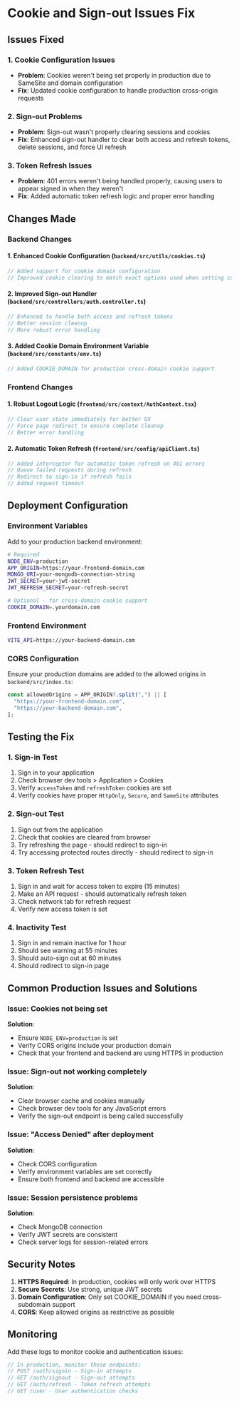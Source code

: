 # Cookie and Sign-out Issues Fix

## Issues Fixed

### 1. Cookie Configuration Issues

- **Problem**: Cookies weren't being set properly in production due to SameSite and domain configuration
- **Fix**: Updated cookie configuration to handle production cross-origin requests

### 2. Sign-out Problems

- **Problem**: Sign-out wasn't properly clearing sessions and cookies
- **Fix**: Enhanced sign-out handler to clear both access and refresh tokens, delete sessions, and force UI refresh

### 3. Token Refresh Issues

- **Problem**: 401 errors weren't being handled properly, causing users to appear signed in when they weren't
- **Fix**: Added automatic token refresh logic and proper error handling

## Changes Made

### Backend Changes

#### 1. Enhanced Cookie Configuration (`backend/src/utils/cookies.ts`)

```typescript
// Added support for cookie domain configuration
// Improved cookie clearing to match exact options used when setting cookies
```

#### 2. Improved Sign-out Handler (`backend/src/controllers/auth.controller.ts`)

```typescript
// Enhanced to handle both access and refresh tokens
// Better session cleanup
// More robust error handling
```

#### 3. Added Cookie Domain Environment Variable (`backend/src/constants/env.ts`)

```typescript
// Added COOKIE_DOMAIN for production cross-domain cookie support
```

### Frontend Changes

#### 1. Robust Logout Logic (`frontend/src/context/AuthContext.tsx`)

```typescript
// Clear user state immediately for better UX
// Force page redirect to ensure complete cleanup
// Better error handling
```

#### 2. Automatic Token Refresh (`frontend/src/config/apiClient.ts`)

```typescript
// Added interceptor for automatic token refresh on 401 errors
// Queue failed requests during refresh
// Redirect to sign-in if refresh fails
// Added request timeout
```

## Deployment Configuration

### Environment Variables

Add to your production backend environment:

```bash
# Required
NODE_ENV=production
APP_ORIGIN=https://your-frontend-domain.com
MONGO_URI=your-mongodb-connection-string
JWT_SECRET=your-jwt-secret
JWT_REFRESH_SECRET=your-refresh-secret

# Optional - for cross-domain cookie support
COOKIE_DOMAIN=.yourdomain.com
```

### Frontend Environment

```bash
VITE_API=https://your-backend-domain.com
```

### CORS Configuration

Ensure your production domains are added to the allowed origins in `backend/src/index.ts`:

```typescript
const allowedOrigins = APP_ORIGIN?.split(",") || [
  "https://your-frontend-domain.com",
  "https://your-backend-domain.com",
];
```

## Testing the Fix

### 1. Sign-in Test

1. Sign in to your application
2. Check browser dev tools > Application > Cookies
3. Verify `accessToken` and `refreshToken` cookies are set
4. Verify cookies have proper `HttpOnly`, `Secure`, and `SameSite` attributes

### 2. Sign-out Test

1. Sign out from the application
2. Check that cookies are cleared from browser
3. Try refreshing the page - should redirect to sign-in
4. Try accessing protected routes directly - should redirect to sign-in

### 3. Token Refresh Test

1. Sign in and wait for access token to expire (15 minutes)
2. Make an API request - should automatically refresh token
3. Check network tab for refresh request
4. Verify new access token is set

### 4. Inactivity Test

1. Sign in and remain inactive for 1 hour
2. Should see warning at 55 minutes
3. Should auto-sign out at 60 minutes
4. Should redirect to sign-in page

## Common Production Issues and Solutions

### Issue: Cookies not being set

**Solution**:

- Ensure `NODE_ENV=production` is set
- Verify CORS origins include your production domain
- Check that your frontend and backend are using HTTPS in production

### Issue: Sign-out not working completely

**Solution**:

- Clear browser cache and cookies manually
- Check browser dev tools for any JavaScript errors
- Verify the sign-out endpoint is being called successfully

### Issue: "Access Denied" after deployment

**Solution**:

- Check CORS configuration
- Verify environment variables are set correctly
- Ensure both frontend and backend are accessible

### Issue: Session persistence problems

**Solution**:

- Check MongoDB connection
- Verify JWT secrets are consistent
- Check server logs for session-related errors

## Security Notes

1. **HTTPS Required**: In production, cookies will only work over HTTPS
2. **Secure Secrets**: Use strong, unique JWT secrets
3. **Domain Configuration**: Only set COOKIE_DOMAIN if you need cross-subdomain support
4. **CORS**: Keep allowed origins as restrictive as possible

## Monitoring

Add these logs to monitor cookie and authentication issues:

```typescript
// In production, monitor these endpoints:
// POST /auth/signin - Sign-in attempts
// GET /auth/signout - Sign-out attempts
// GET /auth/refresh - Token refresh attempts
// GET /user - User authentication checks
```

